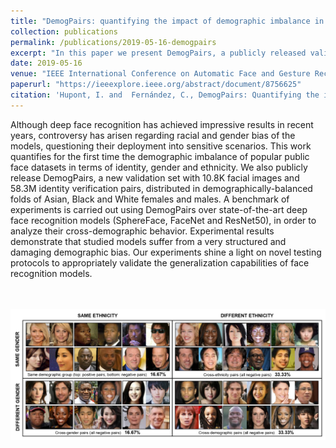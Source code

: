 ```yaml
---
title: "DemogPairs: quantifying the impact of demographic imbalance in deep face recognition"
collection: publications
permalink: /publications/2019-05-16-demogpairs
excerpt: "In this paper we present DemogPairs, a publicly released validation dataset with 10.8K facial images and 58.3M identity verification pairs, distributed in demographically-balanced folds of Asian, Black and White females and males. DemogPairs and its associated benchmarking protocol are conceived to explore demographic biases and the cross-demographic behaviour of face recognition algorithms."
date: 2019-05-16
venue: "IEEE International Conference on Automatic Face and Gesture Recognition (FG 2019)"
paperurl: "https://ieeexplore.ieee.org/abstract/document/8756625"
citation: 'Hupont, I. and  Fernández, C., DemogPairs: Quantifying the impact of demographic imbalance in deep face recognition, 2019 14th IEEE International Conference on Automatic Face & Gesture Recognition (FG 2019). IEEE, 2019.'
---
```


Although deep face recognition has achieved impressive results in recent years, controversy has arisen regarding racial and gender bias of the models, questioning their deployment into sensitive scenarios. This work quantifies for the first time the demographic imbalance of popular public face datasets in terms of identity, gender and ethnicity. We also publicly release DemogPairs, a new validation set with 10.8K facial images and 58.3M identity verification pairs, distributed in demographically-balanced folds of Asian, Black and White females and males. A benchmark of experiments is carried out using DemogPairs over state-of-the-art deep face recognition models (SphereFace, FaceNet and ResNet50), in order to analyze their cross-demographic behavior. Experimental results demonstrate that studied models suffer from a very structured and damaging demographic bias. Our experiments shine a light on novel testing protocols to appropriately validate the generalization capabilities of face recognition models.


<br> <br/><img src='/images/DemogPairs_pairs_examples.png'>


